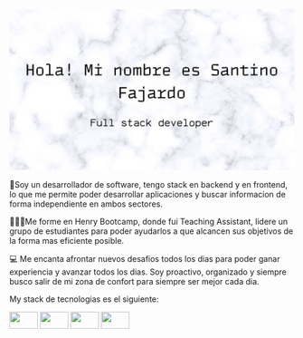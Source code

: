 <img src="./ImagenPresentacion.jpg" alt="My cool logo"/>

🚀Soy un desarrollador de software, tengo stack en backend y en frontend, lo que me permite poder desarrollar aplicaciones y buscar informacion de forma independiente en ambos sectores.

🧑‍🤝‍🧑Me forme en Henry Bootcamp, donde fui Teaching Assistant, lidere un grupo de estudiantes para poder ayudarlos a que alcancen sus objetivos de la forma mas eficiente posible.

💻 Me encanta afrontar nuevos desafios todos los dias para poder ganar experiencia y avanzar todos los dias. Soy proactivo, organizado y siempre busco salir de mi zona de confort para siempre ser mejor cada dia.

My stack de tecnologias es el siguiente:

<div display="flex" flex-wrap="wrap">
<img width="50px" height = "30px" src="https://images.vexels.com/media/users/3/166403/isolated/lists/a5a33bf3004830a2bd581e9fa65de660-icono-del-lenguaje-de-programacion-javascript.png">
<img width="50px" height = "30px" src="https://cdn.iconscout.com/icon/free/png-256/typescript-1174965.png">
<img width="50px" height = "30px"   src = "https://cdn.iconscout.com/icon/free/png-256/react-4-1175110.png">
<img width="50px" height = "30px"   src = "https://static-00.iconduck.com/assets.00/next-dot-js-icon-256x256-lkn50kli.png">
</div>

